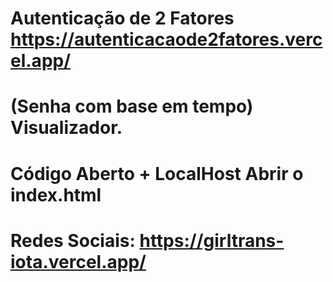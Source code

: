 # Autenticação de 2 Fatores https://autenticacaode2fatores.vercel.app/
# (Senha com base em tempo) Visualizador.
# Código Aberto + LocalHost Abrir o index.html
# Redes Sociais: https://girltrans-iota.vercel.app/

